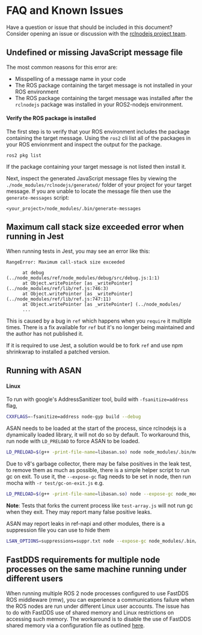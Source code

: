 # FAQ and Known Issues

Have a question or issue that should be included in this document? Consider opening an issue or discussion with the [rclnodejs project team](https://github.com/RobotWebTools/rclnodejs). 

## Undefined or missing JavaScript message file
The most common reasons for this error are:
* Misspelling of a message name in your code
* The ROS package containing the target message is not installed in your ROS environment 
* The ROS package containing the target message was installed after the `rclnodejs` package was installed in your ROS2-nodejs environment.

#### Verify the ROS package is installed
The first step is to verify that your ROS environment includes the package containing the target message. Using the `ros2` cli list all of the packages in your ROS envionrment and inspect the output for the package.
```
ros2 pkg list
```
If the package containing your target message is not listed then install it.

Next, inspect the generated JavaScript message files by viewing the `./node_modules/rclnodejs/generated/` folder of your project for your target message. If you are unable to locate the message file then use the `generate-messages` script:
```
<your_project>/node_modules/.bin/generate-messages
```


## Maximum call stack size exceeded error when running in Jest

When running tests in Jest, you may see an error like this:

```
RangeError: Maximum call-stack size exceeded

      at debug (../node_modules/ref/node_modules/debug/src/debug.js:1:1)
      at Object.writePointer [as _writePointer] (../node_modules/ref/lib/ref.js:746:3)
      at Object.writePointer [as _writePointer] (../node_modules/ref/lib/ref.js:747:11)
      at Object.writePointer [as _writePointer] (../node_modules/
      ...
```

This is caused by a bug in `ref` which happens when you `require` it multiple times. There is a fix available for `ref` but it's no longer being maintained and the author has not published it.

If it is required to use Jest, a solution would be to fork `ref` and use npm shrinkwrap to installed a patched version.

## Running with ASAN

#### Linux

To run with google's AddressSanitizer tool, build with `-fsanitize=address` flag,

```sh
CXXFLAGS=-fsanitize=address node-gyp build --debug
```

ASAN needs to be loaded at the start of the process, since rclnodejs is a dynamically loaded library, it will not do so by default. To workaround this, run node with `LD_PRELOAD` to force ASAN to be loaded.

```sh
LD_PRELOAD=$(g++ -print-file-name=libasan.so) node node_modules/.bin/mocha test/test-publisher.js
```

Due to v8's garbage collector, there may be false positives in the leak test, to remove them as much as possible, there is a simple helper script to run gc on exit. To use it, the `--expose-gc` flag needs to be set in node, then run mocha with `-r test/gc-on-exit.js` e.g.

```sh
LD_PRELOAD=$(g++ -print-file-name=libasan.so) node --expose-gc node_modules/.bin/mocha -r test/gc-on-exit.js test/test-publisher.js
```

**Note**: Tests that forks the current process like `test-array.js` will not run gc when they exit. They may report many false positive leaks.

ASAN may report leaks in ref-napi and other modules, there is a suppression file you can use to hide them

```sh
LSAN_OPTIONS=suppressions=suppr.txt node --expose-gc node_modules/.bin/mocha -r test/gc-on-exit.js test/test-publisher.js
```
## FastDDS requirements for multiple node processes on the same machine running under different users
When running multiple ROS 2 node processes configured to use FastDDS ROS middleware (rmw), you can experience a communications failure when the ROS nodes are run under different Linux user accounts. The issue has to do with FastDDS use of shared memory and Linux restrictions on accessing such memory. The workaround is to disable the use of FastDDS shared memory via a configuration file as outlined [here](https://github.com/eProsima/Fast-DDS/issues/1750).